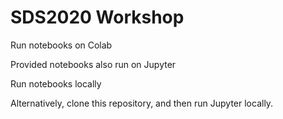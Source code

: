 # SDS2020 Workshop

Run notebooks on Colab

Provided notebooks also run on Jupyter

Run notebooks locally

Alternatively, clone this repository, and then run Jupyter locally.
